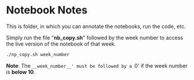 # Notebook Notes

This is folder, in which you can annotate the notebooks, run the code, etc.

Simply run the file "__nb_copy.sh__" followed by the week number to access the live 
version of the notebook of that week.

```bash
./np_copy.sh week_number
```

__Note__: The `__week_number__' must be followed by a `0' if  the week number is __below 10__.